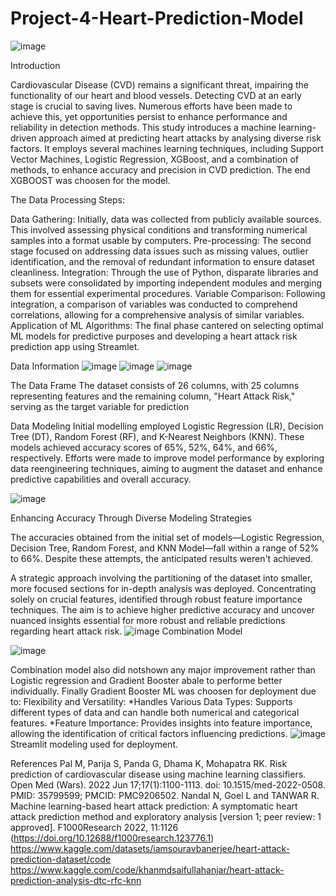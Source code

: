 # Project-4-Heart-Prediction-Model
![image](https://github.com/steve3636/Project-4-Heart-Prediction-Model/assets/139638282/77715068-04c1-4800-9d59-315746bb2122)

Introduction

Cardiovascular Disease (CVD) remains a significant threat, impairing the functionality of our heart and blood vessels. Detecting CVD at an early stage is crucial to saving lives. Numerous efforts have been made to achieve this, yet opportunities persist to enhance performance and reliability in detection methods. This study introduces a machine learning-driven approach aimed at predicting heart attacks by analysing diverse risk factors. It employs several machines learning techniques, including Support Vector Machines, Logistic Regression, XGBoost, and a combination of methods, to enhance accuracy and precision in CVD prediction. The end XGBOOST was choosen for the model.

The Data Processing Steps:

Data Gathering: Initially, data was collected from publicly available sources. This involved assessing physical conditions and transforming numerical samples into a format usable by computers.
Pre-processing: The second stage focused on addressing data issues such as missing values, outlier identification, and the removal of redundant information to ensure dataset cleanliness.
Integration: Through the use of Python, disparate libraries and subsets were consolidated by importing independent modules and merging them for essential experimental procedures.
Variable Comparison: Following integration, a comparison of variables was conducted to comprehend correlations, allowing for a comprehensive analysis of similar variables.
Application of ML Algorithms: The final phase cantered on selecting optimal ML models for predictive purposes and developing a heart attack risk prediction app using Streamlet.

Data Information
![image](https://github.com/steve3636/Project-4-Heart-Prediction-Model/assets/139638282/e77ad7d3-6984-4844-b866-ecc0b84cba18)
![image](https://github.com/steve3636/Project-4-Heart-Prediction-Model/assets/139638282/6a2ac014-9f60-4364-87a1-392d05239949)
![image](https://github.com/steve3636/Project-4-Heart-Prediction-Model/assets/139638282/f793a0ce-43b2-4f36-b230-abd1a4ff690e)


The Data Frame
The dataset consists of 26 columns, with 25 columns representing features and the remaining column, "Heart Attack Risk," serving as the target variable for prediction

Data Modeling
Initial modelling employed Logistic Regression (LR), Decision Tree (DT), Random Forest (RF), and K-Nearest Neighbors (KNN). These models achieved accuracy scores of 65%, 52%, 64%, and 66%, respectively. Efforts were made to improve model performance by exploring data reengineering techniques, aiming to augment the dataset and enhance predictive capabilities and overall accuracy.

![image](https://github.com/steve3636/Project-4-Heart-Prediction-ModReferencesel/assets/139638282/af5f7b8d-6a6b-412b-b88b-58abbb7410aa)

Enhancing Accuracy Through Diverse Modeling Strategies

The accuracies obtained from the initial set of models—Logistic Regression, Decision Tree, Random Forest, and KNN Model—fall within a range of 52% to 66%. Despite these attempts, the anticipated results weren't achieved. 

A strategic approach involving the partitioning of the dataset into smaller, more focused sections for in-depth analysis was deployed. Concentrating solely on crucial features, identified through robust feature importance techniques. The aim is to achieve higher predictive accuracy and uncover nuanced insights essential for more robust and reliable predictions regarding heart attack risk.
![image](https://github.com/steve3636/Project-4-Heart-Prediction-Model/assets/139638282/aa0f7cfa-2867-475b-af21-cec73399154b)
Combination Model

![image](https://github.com/steve3636/Project-4-Heart-Prediction-Model/assets/139638282/e9e72174-ee90-40d1-9a3a-fac004fbfb1e)

Combination model also did notshown any major improvement rather than Logistic regression and Gradient Booster abale to performe better individually. Finally Gradient Booster ML was choosen for deployment due to: 
Flexibility and Versatility:
*Handles Various Data Types: Supports different types of data and can handle both numerical and categorical features.
*Feature Importance: Provides insights into feature importance, allowing the identification of critical factors influencing predictions.
![image](https://github.com/steve3636/Project-4-Heart-Prediction-Model/assets/139638282/93fd1c0c-a511-4653-a4e3-096e9e6f6103)
Streamlit modeling used for deployment.
 
References
Pal M, Parija S, Panda G, Dhama K, Mohapatra RK. Risk prediction of cardiovascular disease using machine learning classifiers. Open Med (Wars). 2022 Jun 17;17(1):1100-1113. doi: 10.1515/med-2022-0508. PMID: 35799599; PMCID: PMC9206502.
Nandal N, Goel L and TANWAR R. Machine learning-based heart attack prediction: A  symptomatic heart attack prediction method and exploratory analysis [version 1; peer review: 1 approved]. F1000Research 2022, 11:1126 (https://doi.org/10.12688/f1000research.123776.1)
https://www.kaggle.com/datasets/iamsouravbanerjee/heart-attack-prediction-dataset/code
https://www.kaggle.com/code/khanmdsaifullahanjar/heart-attack-prediction-analysis-dtc-rfc-knn
